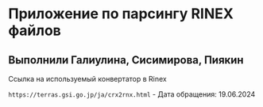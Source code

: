 # Приложение по парсингу RINEX файлов #
## Выполнили Галиулина, Сисимирова, Пиякин ##

Ссылка на используемый конвертатор в Rinex

`https://terras.gsi.go.jp/ja/crx2rnx.html` - Дата обращения: 19.06.2024
